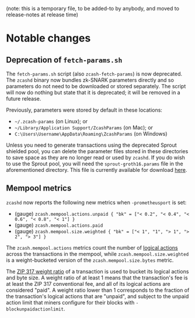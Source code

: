 (note: this is a temporary file, to be added-to by anybody, and moved to
release-notes at release time)

Notable changes
===============

Deprecation of `fetch-params.sh`
--------------------------------

The `fetch-params.sh` script (also `zcash-fetch-params`) is now deprecated. The
`zcashd` binary now bundles zk-SNARK parameters directly and so parameters do not
need to be downloaded or stored separately. The script will now do nothing but
state that it is deprecated; it will be removed in a future release.

Previously, parameters were stored by default in these locations:

* `~/.zcash-params` (on Linux); or
* `~/Library/Application Support/ZcashParams` (on Mac); or
* `C:\Users\Username\AppData\Roaming\ZcashParams` (on Windows)

Unless you need to generate transactions using the deprecated Sprout shielded
pool, you can delete the parameter files stored in these directories to save
space as they are no longer read or used by `zcashd`. If you do wish to use the
Sprout pool, you will need the `sprout-groth16.params` file in the
aforementioned directory. This file is currently available for download
[here](https://download.z.cash/downloads/sprout-groth16.params).

Mempool metrics
---------------

`zcashd` now reports the following new metrics when `-prometheusport` is set:

- (gauge) `zcash.mempool.actions.unpaid { "bk" = ["< 0.2", "< 0.4", "< 0.6", "< 0.8", "< 1"] }`
- (gauge) `zcash.mempool.actions.paid`
- (gauge) `zcash.mempool.size.weighted { "bk" = ["< 1", "1", "> 1", "> 2", "> 3"] }`

The `zcash.mempool.actions` metrics count the number of [logical actions] across
the transactions in the mempool, while `zcash.mempool.size.weighted` is a
weight-bucketed version of the `zcash.mempool.size.bytes` metric.

The [ZIP 317 weight ratio][weight_ratio] of a transaction is used to bucket its
logical actions and byte size. A weight ratio of at least 1 means that the
transaction's fee is at least the ZIP 317 conventional fee, and all of its
logical actions are considered "paid". A weight ratio lower than 1 corresponds
to the fraction of the transaction's logical actions that are "unpaid", and
subject to the unpaid action limit that miners configure for their blocks with
`-blockunpaidactionlimit`.

[logical actions]: https://zips.z.cash/zip-0317#fee-calculation
[weight_ratio]: https://zips.z.cash/zip-0317#recommended-algorithm-for-block-template-construction
